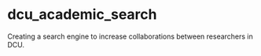 # dcu_academic_search
Creating a search engine to increase collaborations between researchers in DCU.
